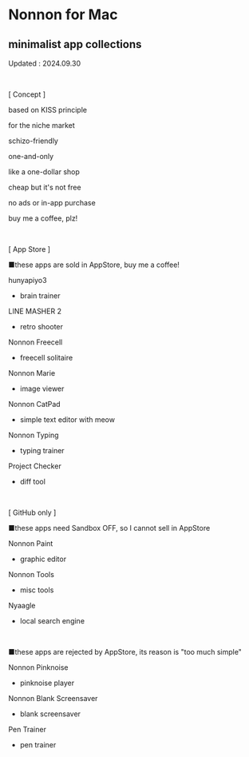 # Nonnon for Mac
## minimalist app collections

Updated : 2024.09.30

<br>

[ Concept ]

based on KISS principle

for the niche market

schizo-friendly

one-and-only

like a one-dollar shop

cheap but it's not free

no ads or in-app purchase

buy me a coffee, plz!

<br>

[ App Store ]

■these apps are sold in AppStore, buy me a coffee!

hunyapiyo3

+ brain trainer

LINE MASHER 2

+ retro shooter

Nonnon Freecell

+ freecell solitaire

Nonnon Marie

+ image viewer

Nonnon CatPad

+ simple text editor with meow

Nonnon Typing

+ typing trainer

Project Checker

+ diff tool
  

<br>

[ GitHub only ]

■these apps need Sandbox OFF, so I cannot sell in AppStore

Nonnon Paint

+ graphic editor

Nonnon Tools

+ misc tools

Nyaagle

+ local search engine

<br>

■these apps are rejected by AppStore, its reason is "too much simple"

Nonnon Pinknoise

+ pinknoise player

Nonnon Blank Screensaver

+ blank screensaver

Pen Trainer

+ pen trainer

